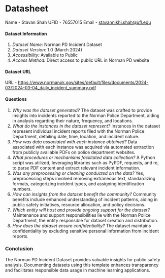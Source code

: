# Datasheet
Name - Stavan Shah
UFID - 76557015
Email - stavannikhi.shah@ufl.edu

#### Dataset Information

1. *Dataset Name:* Norman PD Incident Dataset
2. *Dataset Version:* 1.0 (March 2024)
3. *Accessibility:* Available to Public
4. *Access Method:* Direct access to public URL in Norman PD website

#### Dataset URL
URL - https://www.normanok.gov/sites/default/files/documents/2024-03/2024-03-04_daily_incident_summary.pdf

#### Questions

1. *Why was the dataset generated?* The dataset was crafted to provide insights into incidents reported to the Norman Police Department, aiding in analysis regarding their nature, frequency, and locations.
2. *What do the instances in the dataset represent?* Instances in the dataset represent individual incident reports filed with the Norman Police Department, detailing date, time, location, and incident nature.
3. *How was data associated with each instance obtained?* Data associated with each instance was acquired via automated extraction from publicly available PDFs on police department websites.
4. *What procedures or mechanisms facilitated data collection?* A Python script was utilized, leveraging libraries such as PyPDF, requests, and re, to parse PDF content and extract relevant incident information.
5. *Was any preprocessing or cleaning conducted on the data?* Yes, preprocessing steps involved removing extraneous text, standardizing formats, categorizing incident types, and assigning identification numbers.
6. *How can insights from the dataset benefit the community?* Community benefits include enhanced understanding of incident patterns, aiding in public safety initiatives, resource allocation, and policy decisions.
7. *Which entity will host and provide ongoing support for the dataset?* Maintenance and support responsibilities lie with the Norman Police Department, the entity responsible for dataset creation and distribution.
8. *How does the dataset ensure confidentiality?* The dataset maintains confidentiality by excluding sensitive personal information from incident reports.

### Conclusion

The Norman PD Incident Dataset provides valuable insights for public safety analysis. Documenting datasets using this template enhances transparency and facilitates responsible data usage in machine learning applications.
